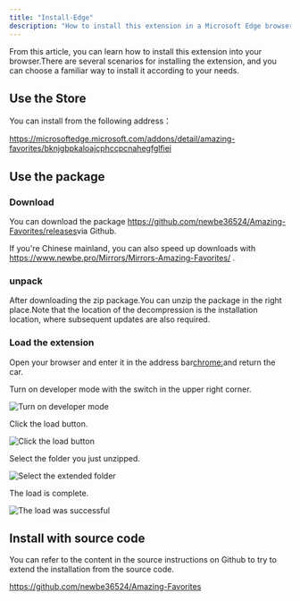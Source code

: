 ```yaml
---
title: "Install-Edge"
description: "How to install this extension in a Microsoft Edge browser"
---
```


From this article, you can learn how to install this extension into your browser.There are several scenarios for installing the extension, and you can choose a familiar way to install it according to your needs.

## Use the Store

You can install from the following address：

<https://microsoftedge.microsoft.com/addons/detail/amazing-favorites/bknjgbpkaloajcphccpcnahegfglfiei>

## Use the package

### Download

You can download the package <https://github.com/newbe36524/Amazing-Favorites/releases>via Github.

If you're Chinese mainland, you can also speed up downloads with <https://www.newbe.pro/Mirrors/Mirrors-Amazing-Favorites/> .

### unpack

After downloading the zip package.You can unzip the package in the right place.Note that the location of the decompression is the installation location, where subsequent updates are also required.

### Load the extension

Open your browser and enter it in the address bar<chrome:>and return the car.

Turn on developer mode with the switch in the upper right corner.

![Turn on developer mode](/images/20210605-011.png)

Click the load button.

![Click the load button](/images/20210605-012.png)

Select the folder you just unzipped.

![Select the extended folder](/images/20210605-006.png)

The load is complete.

![The load was successful](/images/20210605-013.png)

## Install with source code

You can refer to the content in the source instructions on Github to try to extend the installation from the source code.

<https://github.com/newbe36524/Amazing-Favorites>
